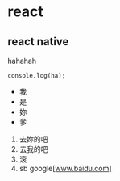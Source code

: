 # react

## react native
hahahah
```
console.log(ha);
```
- 我
- 是
- 妳
- 爹
1. 去妳的吧
2. 去我的吧
3. 滚
4. sb
google[www.baidu.com]
